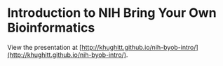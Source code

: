 Introduction to NIH Bring Your Own Bioinformatics
==================================================

View the presentation at [http://khughitt.github.io/nih-byob-intro/](http://khughitt.github.io/nih-byob-intro/).

